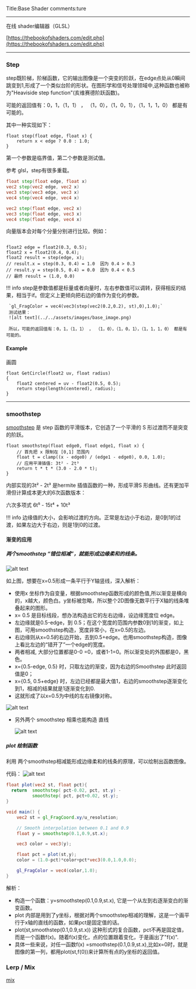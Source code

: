 Title:Base Shader
comments:ture

---
在线 shader编辑器（GLSL）

[https://thebookofshaders.com/edit.php](https://thebookofshaders.com/edit.php)

---

### Step

step既阶梯，阶梯函数，它的输出图像是一个突变的阶跃，在edge点处从0瞬间跳变到1,形成了一个类似台阶的形状。在图形学和信号处理领域中,这种函数也被称为"Heaviside step function"(亥维赛德阶跃函数)。

可能的返回值有：0，1，（1，1） ， （1，0），（1，0，1），（1，1，1，0） 都是有可能的。

其中一种实现如下：

```hlsl
float step(float edge, float x) {
    return x < edge ? 0.0 : 1.0;
}
```

第一个参数是临界值，第二个参数是测试值。

参考 glsl，step有很多重载。
```glsl
float step(float edge, float x)  
vec2 step(vec2 edge, vec2 x)  
vec3 step(vec3 edge, vec3 x)  
vec4 step(vec4 edge, vec4 x)

vec2 step(float edge, vec2 x)  
vec3 step(float edge, vec3 x)  
vec4 step(float edge, vec4 x)
```

向量版本会对每个分量分别进行比较。例如：

```hlsl
 
float2 edge = float2(0.3, 0.5);
float2 x = float2(0.4, 0.4);
float2 result = step(edge, x);
// result.x = step(0.3, 0.4) = 1.0  因为 0.4 > 0.3
// result.y = step(0.5, 0.4) = 0.0  因为 0.4 < 0.5
// 最终 result = (1.0, 0.0)
```

!!! info
    step是参数值都是标量或者向量时，左右参数值可以调转，获得相反的结果，相当于if。但定义上更倾向把右边的值作为变化的参数。
    
     `gl_FragColor = vec4(vec3(step(vec2(0.2,0.2), st),0),1.0);`
     测试结果：
     ![alt text](../../assets/images/base_image.png)

     所以，可能的返回值有：0，1，（1，1） ， （1，0），（1，0，1），（1，1，1，0） 都是有可能的。

#### Example

画圆
```hlsl
float GetCircle(float2 uv, float radius)
{
    float2 centered = uv - float2(0.5, 0.5);
    return step(length(centered), radius);
}
```    

---

### smoothstep
[smoothstep](https://thebookofshaders.com/glossary/?search=smoothstep) 是 step 函数的平滑版本，它创造了一个平滑的 S 形过渡而不是突变的阶跃。

```hlsl
float smoothstep(float edge0, float edge1, float x) {
    // 首先把 x 限制在 [0,1] 范围内
    float t = clamp((x - edge0) / (edge1 - edge0), 0.0, 1.0);
    // 应用平滑插值: 3t² - 2t³
    return t * t * (3.0 - 2.0 * t);
}
```

内部实现的3t² - 2t³ 是hermite 插值函数的一种，形成平滑S 形曲线。还有更加平滑但计算成本更大的6次函数版本：

六次多项式 6t⁵ - 15t⁴ + 10t³


!!! info
    边缘值的大小，会影响过渡的方向。正常是左边小于右边，是0到1的过渡，如果左边大于右边，则是1到0的过渡。


#### 渐变的应用

##### 两个smoothstep “错位相减”，就能形成边缘柔和的线条。

![alt text](../../assets/images/base_image-1.png)

如上图，想要在x=0.5形成一条平行于Y轴竖线，深入解析：

 - 使用x 坐标作为自变量，根据smoothstep函数形成的颜色值,所以渐变是横向的，x越大，颜色白。y坐标被忽略，所以整个2D图像无数平行于X轴的线条堆叠起来的图形。
 - x= 0.5 是目标线段，想办法构造出它的左右边缘，设边缘宽度位 edge。
 - 左边缘就是0.5-edge，到 0.5；在这个宽度的范围内参数0到1的渐变，如上图，可用smoothstep构造，宽度非常小，在x=0.5的左边。
 - 右边缘则从x=0.5的右边开始，去到0.5+edge。也用smoothstep构造，图像上看比左边的“错开了”一个edge的宽度。
 - 两者相减, 大部分位置都是0-0 =0，或者1-1=0。所以渐变处的外围都是0，黑色。
 - x={0.5-edge, 0.5} 时，只取左边的渐变，因为右边的Smoothstep 此时返回值是0；
 - x={0.5, 0.5+edge} 时，左边已经都是最大值1，右边的smoothstep逐渐变化到1，相减的结果就是1逐渐变化到0.
 - 这就形成了以x=0.5为中线的左右镜像对称。

 ![alt text](../../assets/images/base_image-2.png)


- 另外两个 smoothstep 相乘也能构造 直线

  ![alt text](../../assets/images/base_image-3.png)

##### plot 绘制函数

利用 两个smoothstep相减能形成边缘柔和的线条的原理，可以绘制出函数图像。

代码：
![alt text](../../assets/images/base_image-4.png)


```glsl
float plot(vec2 st, float pct){
  return  smoothstep( pct-0.02, pct, st.y) -
          smoothstep( pct, pct+0.02, st.y);
}

void main() {
    vec2 st = gl_FragCoord.xy/u_resolution;

    // Smooth interpolation between 0.1 and 0.9
    float y = smoothstep(0.1,0.9,st.x);

    vec3 color = vec3(y);

    float pct = plot(st,y);
    color = (1.0-pct)*color+pct*vec3(0.0,1.0,0.0);

    gl_FragColor = vec4(color,1.0);
}
```

解析：

- 构造一个函数：y=smoothstep(0.1,0.9,st.x), 它是一个从左到右逐渐变白的渐变函数。
- plot 内部是用到了y坐标，根据对两个smoothstep相减的理解，这是一个画平行于x轴的直线的函数，如果pct是固定值的话。
- plot(st,smoothstep(0.1,0.9,st.x)) 这种形式的复合函数，pct不再是固定值，而是一个函数f(x)。随着f(x)变化，点的位置跟着变化，于是画出了"f(x)".
- 具体一些来说，对任一函数f(x) =smoothstep(0.1,0.9,st.x),比如x=0时，就是图像的第一列，都用plot(st,f(0))来计算所有点的y坐标的返回值。


### Lerp / Mix

[mix](https://thebookofshaders.com/glossary/?search=mix)

